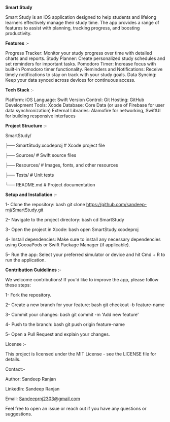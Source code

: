 **Smart Study**

Smart Study is an iOS application designed to help students and lifelong learners effectively manage their study time. The app provides a range of features to assist with planning, tracking progress, and boosting productivity.

**Features** :-

Progress Tracker: Monitor your study progress over time with detailed charts and reports.
Study Planner: Create personalized study schedules and set reminders for important tasks.
Pomodoro Timer: Increase focus with built-in Pomodoro timer functionality.
Reminders and Notifications: Receive timely notifications to stay on track with your study goals.
Data Syncing: Keep your data synced across devices for continuous access.


**Tech Stack** :-

Platform: iOS
Language: Swift
Version Control: Git
Hosting: GitHub
Development Tools: Xcode
Database: Core Data (or use of Firebase for user data synchronization)
External Libraries: Alamofire for networking, SwiftUI for building responsive interfaces

**Project Structure** :-


SmartStudy/


├── SmartStudy.xcodeproj            # Xcode project file


├── Sources/                        # Swift source files


├── Resources/                      # Images, fonts, and other resources


├── Tests/                         # Unit tests


└── README.md                      # Project documentation



**Setup and Installation** :-


1- Clone the repository:
bash
git clone https://github.com/sandeep-rnj/SmartStudy.git

2- Navigate to the project directory:
bash
cd SmartStudy

3- Open the project in Xcode:
bash
open SmartStudy.xcodeproj

4- Install dependencies: Make sure to install any necessary dependencies using CocoaPods or Swift Package Manager (if applicable).

5- Run the app: Select your preferred simulator or device and hit Cmd + R to run the application.


**Contribution Guidelines** :-


We welcome contributions! If you'd like to improve the app, please follow these steps:

1- Fork the repository.

2- Create a new branch for your feature:
bash
git checkout -b feature-name

3- Commit your changes:
bash
git commit -m 'Add new feature'

4- Push to the branch:
bash
git push origin feature-name

5- Open a Pull Request and explain your changes.

License :- 

This project is licensed under the MIT License - see the LICENSE file for details.

Contact:-

Author: Sandeep Ranjan


LinkedIn: Sandeep Ranjan


Email: Sandeeprnj2303@gmail.com



Feel free to open an issue or reach out if you have any questions or suggestions.


